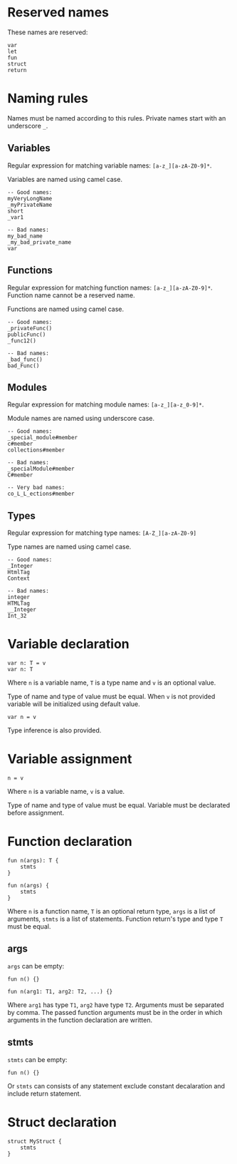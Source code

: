 # Reserved names
These names are reserved:
```
var
let
fun
struct
return
```

# Naming rules

Names must be named according to this rules.
Private names start with an underscore `_`.

## Variables

Regular expression for matching variable names: `[a-z_][a-zA-Z0-9]*`.

Variables are named using camel case.

```adrian
-- Good names:
myVeryLongName
_myPrivateName
short
_var1

-- Bad names:
my_bad_name
_my_bad_private_name
var
```

## Functions

Regular expression for matching function names: `[a-z_][a-zA-Z0-9]*`.
Function name cannot be a reserved name.

Functions are named using camel case.

```adrian
-- Good names:
_privateFunc()
publicFunc()
_func12()

-- Bad names:
_bad_func()
bad_Func()
```

## Modules

Regular expression for matching module names: `[a-z_][a-z_0-9]*`.

Module names are named using underscore case.

```adrian
-- Good names:
_special_module#member
c#member
collections#member

-- Bad names:
_specialModule#member
C#member

-- Very bad names:
co_L_L_ections#member
```

## Types

Regular expression for matching type names: `[A-Z_][a-zA-Z0-9]`

Type names are named using camel case.

```adrian
-- Good names:
_Integer
HtmlTag
Context

-- Bad names:
integer
HTMLTag
__Integer
Int_32
```

# Variable declaration

```adrian
var n: T = v
var n: T
```

Where `n` is a variable name, `T` is a type name and `v` is an optional value.

Type of name and type of value must be equal. When `v` is not provided variable will be initialized using default value.

```adrian
var n = v
```

Type inference is also provided.


# Variable assignment

```adrian
n = v
```

Where `n` is a variable name, `v` is a value.

Type of name and type of value must be equal. Variable must be declarated before assignment.


# Function declaration

```adrian
fun n(args): T {
	stmts
}

fun n(args) {
	stmts
}
```

Where `n` is a function name, `T` is an optional return type, `args` is a list of arguments,
`stmts` is a list of statements. Function return's type and type `T` must be equal.

## args

`args` can be empty:

```adrian
fun n() {}
```

```adrian
fun n(arg1: T1, arg2: T2, ...) {}
```

Where `arg1` has type `T1`, `arg2` have type `T2`. Arguments must be separated by
comma. The passed function arguments must be in the order in which arguments in
the function declaration are written.

## stmts

`stmts` can be empty:

```adrian
fun n() {}
```

Or `stmts` can consists of any statement exclude constant decalaration and include return statement.

# Struct declaration

```adrian
struct MyStruct {
    stmts
}
```
